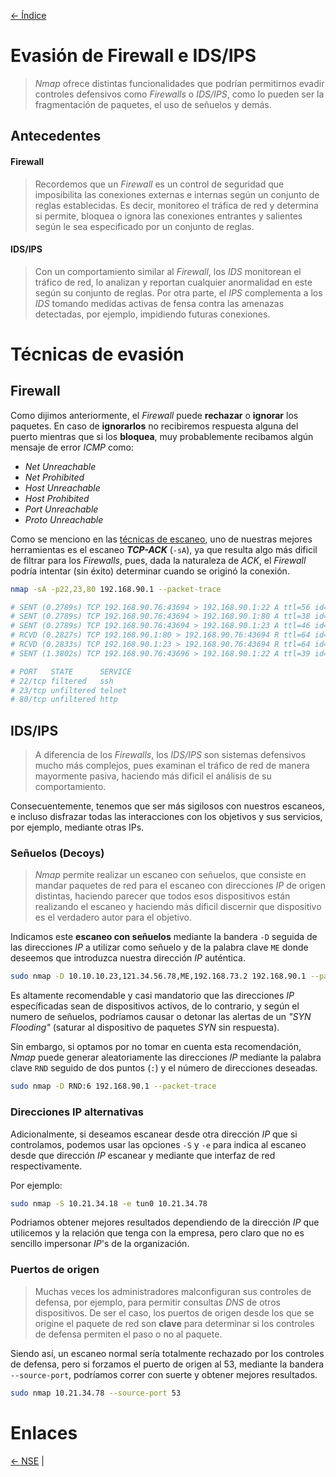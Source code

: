 [<- Índice](../../../Pentesting.md)
# Evasión de Firewall e IDS/IPS

> *Nmap* ofrece distintas funcionalidades que podrían permitirnos evadir controles defensivos como *Firewalls* o *IDS/IPS*, como lo pueden ser la fragmentación de paquetes, el uso de señuelos y demás.

## Antecedentes

#### Firewall

> Recordemos que un *Firewall* es un control de seguridad que imposibilita las conexiones externas e internas según un conjunto de reglas establecidas. Es decir, monitoreo el tráfica de red y determina si permite, bloquea o ignora las conexiones entrantes y salientes según le sea especificado por un conjunto de reglas.

#### IDS/IPS

> Con un comportamiento similar al *Firewall*, los *IDS* monitorean el tráfico de red, lo analizan y reportan cualquier anormalidad en este según su conjunto de reglas. Por otra parte, el *IPS* complementa a los *IDS* tomando medidas activas de fensa contra las amenazas detectadas, por ejemplo, impidiendo futuras conexiones.

# Técnicas de evasión

## Firewall

Como dijimos anteriormente, el *Firewall* puede **rechazar** o **ignorar** los paquetes. En caso de **ignorarlos** no recibiremos respuesta alguna del puerto mientras que si los **bloquea**, muy probablemente recibamos algún mensaje de error *ICMP* como:

- *Net Unreachable*
- *Net Prohibited*
- *Host Unreachable*
- *Host Prohibited*
- *Port Unreachable*
- *Proto Unreachable*

Como se menciono en las [técnicas de escaneo](Nmap-TecnicasEscaneo.md), uno de nuestras mejores herramientas es el escaneo ***TCP-ACK*** (`-sA`), ya que resulta algo más dificil de filtrar para los *Firewalls*, pues, dada la naturaleza de *ACK*, el *Firewall* podría intentar (sin éxito) determinar cuando se originó la conexión.

```bash
nmap -sA -p22,23,80 192.168.90.1 --packet-trace

# SENT (0.2789s) TCP 192.168.90.76:43694 > 192.168.90.1:22 A ttl=56 id=11185 iplen=40  seq=0 win=1024 
# SENT (0.2789s) TCP 192.168.90.76:43694 > 192.168.90.1:80 A ttl=38 id=2325 iplen=40  seq=0 win=1024 
# SENT (0.2789s) TCP 192.168.90.76:43694 > 192.168.90.1:23 A ttl=46 id=8711 iplen=40  seq=0 win=1024 
# RCVD (0.2827s) TCP 192.168.90.1:80 > 192.168.90.76:43694 R ttl=64 id=0 iplen=40  seq=1369214747 win=0 
# RCVD (0.2833s) TCP 192.168.90.1:23 > 192.168.90.76:43694 R ttl=64 id=0 iplen=40  seq=1369214747 win=0 
# SENT (1.3802s) TCP 192.168.90.76:43696 > 192.168.90.1:22 A ttl=39 id=53245 iplen=40  seq=0 win=1024

# PORT   STATE      SERVICE
# 22/tcp filtered   ssh
# 23/tcp unfiltered telnet
# 80/tcp unfiltered http
```

## IDS/IPS

> A diferencia de los *Firewalls*, los *IDS/IPS* son sistemas defensivos mucho más complejos, pues examinan el tráfico de red de manera mayormente pasiva, haciendo más dificil el análisis de su comportamiento.

Consecuentemente, tenemos que ser más sigilosos con nuestros escaneos, e incluso disfrazar todas las interacciones con los objetivos y sus servicios, por ejemplo, mediante otras IPs.

### Señuelos (Decoys)

> *Nmap* permite realizar un escaneo con señuelos, que consiste en mandar paquetes de red para el escaneo con direcciones *IP* de origen distintas, haciendo parecer que todos esos dispositivos están realizando el escaneo y haciendo más díficil discernir que dispositivo es el verdadero autor para el objetivo.

Indicamos este **escaneo con señuelos** mediante la bandera `-D` seguida de las direcciones *IP* a utilizar como señuelo y de la palabra clave `ME` donde deseemos que introduzca nuestra dirección *IP* auténtica.

```bash
sudo nmap -D 10.10.10.23,121.34.56.78,ME,192.168.73.2 192.168.90.1 --packet-trace
```

Es altamente recomendable y casi mandatorio que las direcciones *IP* específicadas sean de dispositivos activos, de lo contrario, y según el numero de señuelos, podríamos causar o detonar las alertas de un *"SYN Flooding"* (saturar al dispositivo de paquetes *SYN* sin respuesta).

Sin embargo, si optamos por no tomar en cuenta esta recomendación, *Nmap* puede generar aleatoriamente las direcciones *IP* mediante la palabra clave `RND` seguido de dos puntos (`:`) y el número de direcciones deseadas.

```bash
sudo nmap -D RND:6 192.168.90.1 --packet-trace
```

### Direcciones IP alternativas

Adicionalmente, si deseamos escanear desde otra dirección *IP* que si controlamos, podemos usar las opciones `-S` y `-e` para indica al escaneo desde que dirección *IP* escanear y mediante que interfaz de red respectivamente.

Por ejemplo:

```bash
sudo nmap -S 10.21.34.18 -e tun0 10.21.34.78
```

Podriamos obtener mejores resultados dependiendo de la dirección *IP* que utilicemos y la relación que tenga con la empresa, pero claro que no es sencillo impersonar *IP*'s de la organización.

### Puertos de origen

> Muchas veces los administradores malconfiguran sus controles de defensa, por ejemplo, para permitir consultas *DNS* de otros dispositivos. De ser el caso, los puertos de origen desde los que se origine el paquete de red son **clave** para determinar si los controles de defensa permiten el paso o no al paquete.

Siendo así, un escaneo normal sería totalmente rechazado por los controles de defensa, pero si forzamos el puerto de origen al 53, mediante la bandera `--source-port`, podríamos correr con suerte y obtener mejores resultados.

```bash
sudo nmap 10.21.34.78 --source-port 53
```

# Enlaces

[<- NSE](Nmap-NSE.md) |